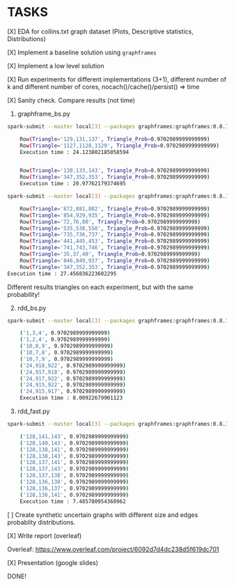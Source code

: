 # TASKS

[X] EDA for collins.txt graph dataset (Plots, Descriptive statistics, Distributions)

[X] Implement a baseline solution using `graphframes`

[X] Implement a low level solution

[X] Run experiments for different implementations (3+1), different number of k and different number of cores, nocach()/cache()/persist() => time

[X] Sanity check. Compare results (not time)

1. graphframe_bs.py

```bash
spark-submit --master local[3] --packages graphframes:graphframes:0.8.1-spark3.0-s_2.12 src/graphframe_bs.py 2 cache

    Row(Triangle='129,131,137', Triangle_Prob=0.9702989999999999)
    Row(Triangle='1127,1128,1129', Triangle_Prob=0.9702989999999999)
    Execution time : 24.123802185058594


    Row(Triangle='130,133,143', Triangle_Prob=0.9702989999999999)
    Row(Triangle='347,352,353', Triangle_Prob=0.9702989999999999)
    Execution time : 20.97762179374695

spark-submit --master local[3] --packages graphframes:graphframes:0.8.1-spark3.0-s_2.12 src/graphframe_bs.py 2 cache

    Row(Triangle='872,881,882', Triangle_Prob=0.9702989999999999)
    Row(Triangle='854,929,935', Triangle_Prob=0.9702989999999999)
    Row(Triangle='72,76,80', Triangle_Prob=0.9702989999999999)
    Row(Triangle='535,538,550', Triangle_Prob=0.9702989999999999)
    Row(Triangle='735,736,737', Triangle_Prob=0.9702989999999999)
    Row(Triangle='441,445,453', Triangle_Prob=0.9702989999999999)
    Row(Triangle='741,743,746', Triangle_Prob=0.9702989999999999)
    Row(Triangle='35,37,40', Triangle_Prob=0.9702989999999999)
    Row(Triangle='846,849,937', Triangle_Prob=0.9702989999999999)
    Row(Triangle='347,352,353', Triangle_Prob=0.9702989999999999)
Execution time : 27.456836223602295
```

Different results triangles on each experiment, but with the same probability!

2. rdd_bs.py

```bash
spark-submit --master local[3] --packages graphframes:graphframes:0.8.1-spark3.0-s_2.12 src/rdd_bs.py 10

    ('1,3,4', 0.9702989999999999)
    ('1,2,4', 0.9702989999999999)
    ('10,8,9', 0.9702989999999999)
    ('10,7,8', 0.9702989999999999)
    ('10,7,9', 0.9702989999999999)
    ('24,918,922', 0.9702989999999999)
    ('24,917,918', 0.9702989999999999)
    ('24,917,922', 0.9702989999999999)
    ('24,915,922', 0.9702989999999999)
    ('24,915,917', 0.9702989999999999)
    Execution time : 8.00922679901123
```

3. rdd_fast.py

```bash
spark-submit --master local[3] --packages graphframes:graphframes:0.8.1-spark3.0-s_2.12 src/rdd_fast.py 10 0.8

    ('128,141,143', 0.9702989999999999)
    ('128,140,143', 0.9702989999999999)
    ('128,138,141', 0.9702989999999999)
    ('128,138,143', 0.9702989999999999)
    ('128,137,141', 0.9702989999999999)
    ('128,137,143', 0.9702989999999999)
    ('128,137,138', 0.9702989999999999)
    ('128,136,138', 0.9702989999999999)
    ('128,136,137', 0.9702989999999999)
    ('128,136,141', 0.9702989999999999)
    Execution time : 7.485780954360962

```


[ ] Create synthetic uncertain graphs with different size and edges probablity distributions.

[X] Write report (overleaf)

Overleaf: <https://www.overleaf.com/project/6092d7d4dc238d5f619dc701>

[X] Presentation (google slides)

DONE!
